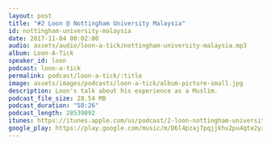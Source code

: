 ```yaml
---
layout: post
title: "#2 Loon @ Nottingham University Malaysia"
id: nottingham-university-malaysia
date: 2017-11-04 00:02:00
audio: assets/audio/loon-a-tick/nottingham-university-malaysia.mp3
album: Loon-A-Tick
speaker_id: loon
podcast: loon-a-tick
permalink: podcast/loon-a-tick/:title
image: assets/images/podcasts/loon-a-tick/album-picture-small.jpg
description: Loon's talk about his experience as a Muslim.
podcast_file_size: 28.54 MB
podcast_duration: "58:26"
podcast_length: 28539892
itunes: https://itunes.apple.com/us/podcast/2-loon-nottingham-university-malaysia/id1312654144?i=1000394708413
google_play: https://play.google.com/music/m/D6l4pzaj7pqjjkhv2pu4qte2yze?t=2_Loon__Nottingham_University_Malaysia-Loon-A-Tick
---
```

